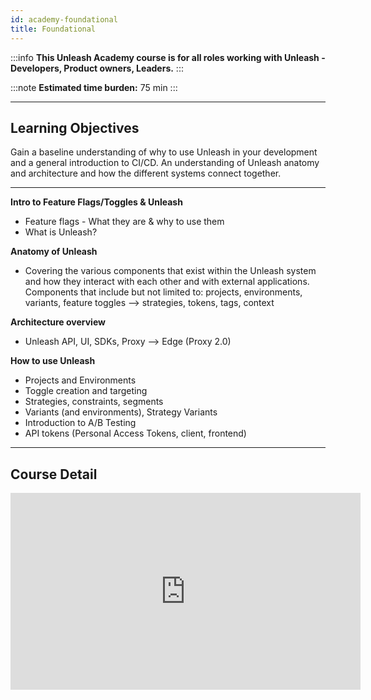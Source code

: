 ```yaml
---
id: academy-foundational
title: Foundational
---
```

:::info
**This Unleash Academy course is for all roles working with Unleash - Developers, Product owners, Leaders.**
:::

:::note
**Estimated time burden:** 75 min
:::

---
  
## Learning Objectives 

Gain a baseline understanding of why to use Unleash in your development and a general introduction to CI/CD. 
An understanding of Unleash anatomy and architecture and how the different systems connect together.

---
  

**Intro to Feature Flags/Toggles & Unleash**
  - Feature flags - What they are & why to use them
  - What is Unleash? 

**Anatomy of Unleash**
  - Covering the various components that exist within the Unleash system and how they interact with each other and with external applications. Components that include but not limited to: projects, environments, variants, feature toggles --> strategies, tokens, tags, context

**Architecture overview**
  - Unleash API, UI, SDKs, Proxy --> Edge (Proxy 2.0)

**How to use Unleash**
- Projects and Environments
- Toggle creation and targeting
- Strategies, constraints, segments
- Variants (and environments), Strategy Variants
- Introduction to A/B Testing
- API tokens (Personal Access Tokens, client, frontend)

---
  
## Course Detail

<iframe width="560" height="315" src="https://www.youtube.com/embed/videoseries?si=YyLiIYQck7fsG5HK&amp;list=PLcVJ5JY19ncU_6cq2QaCuXDBbbitiJEn4" title="YouTube video player" frameborder="0" allow="accelerometer; autoplay; clipboard-write; encrypted-media; gyroscope; picture-in-picture; web-share" allowfullscreen playsinline></iframe>